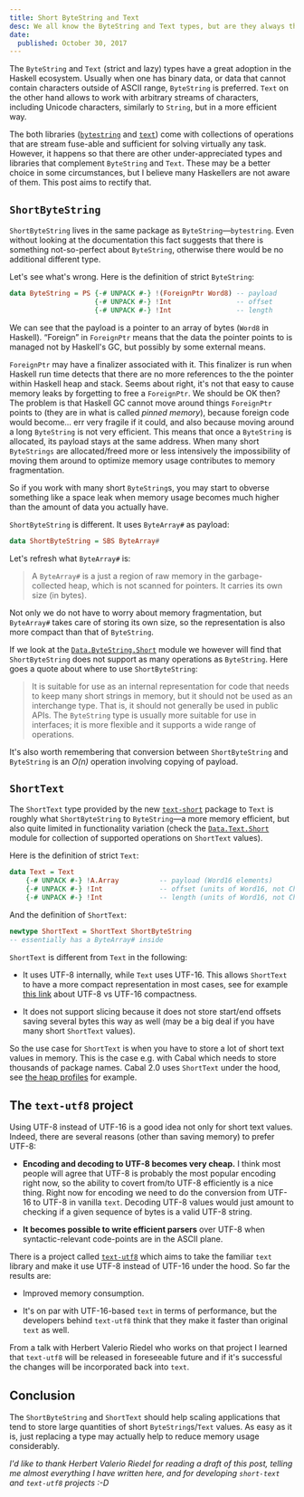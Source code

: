 ```yaml
---
title: Short ByteString and Text
desc: We all know the ByteString and Text types, but are they always the best choice? What else does the Haskell ecosystem provide?
date:
  published: October 30, 2017
---
```


The `ByteString` and `Text` (strict and lazy) types have a great adoption in
the Haskell ecosystem. Usually when one has binary data, or data that cannot
contain characters outside of ASCII range, `ByteString` is preferred. `Text`
on the other hand allows to work with arbitrary streams of characters,
including Unicode characters, similarly to `String`, but in a more efficient
way.

The both libraries
([`bytestring`](https://hackage.haskell.org/package/bytestring) and
[`text`](https://hackage.haskell.org/package/text)) come with collections of
operations that are stream fuse-able and sufficient for solving virtually
any task. However, it happens so that there are other under-appreciated
types and libraries that complement `ByteString` and `Text`. These may be a
better choice in some circumstances, but I believe many Haskellers are not
aware of them. This post aims to rectify that.

## `ShortByteString`

`ShortByteString` lives in the same package as `ByteString`—`bytestring`.
Even without looking at the documentation this fact suggests that there is
something not-so-perfect about `ByteString`, otherwise there would be no
additional different type.

Let's see what's wrong. Here is the definition of strict `ByteString`:

```haskell
data ByteString = PS {-# UNPACK #-} !(ForeignPtr Word8) -- payload
                     {-# UNPACK #-} !Int                -- offset
                     {-# UNPACK #-} !Int                -- length
```

We can see that the payload is a pointer to an array of bytes (`Word8` in
Haskell). “Foreign” in `ForeignPtr` means that the data the pointer points
to is managed not by Haskell's GC, but possibly by some external means.

`ForeignPtr` may have a finalizer associated with it. This finalizer is run
when Haskell run time detects that there are no more references to the the
pointer within Haskell heap and stack. Seems about right, it's not that easy
to cause memory leaks by forgetting to free a `ForeignPtr`. We should be OK
then? The problem is that Haskell GC cannot move around things `ForeignPtr`
points to (they are in what is called *pinned memory*), because foreign code
would become… err very fragile if it could, and also because moving around a
long `ByteString` is not very efficient. This means that once a `ByteString`
is allocated, its payload stays at the same address. When many short
`ByteStrings` are allocated/freed more or less intensively the impossibility
of moving them around to optimize memory usage contributes to memory
fragmentation.

So if you work with many short `ByteString`s, you may start to obverse
something like a space leak when memory usage becomes much higher than the
amount of data you actually have.

`ShortByteString` is different. It uses `ByteArray#` as payload:

```haskell
data ShortByteString = SBS ByteArray#
```

Let's refresh what `ByteArray#` is:

> A `ByteArray#` is a just a region of raw memory in the garbage-collected
  heap, which is not scanned for pointers. It carries its own size (in
  bytes).

Not only we do not have to worry about memory fragmentation, but
`ByteArray#` takes care of storing its own size, so the representation is
also more compact than that of `ByteString`.

If we look at the
[`Data.ByteString.Short`](https://hackage.haskell.org/package/bytestring/docs/Data-ByteString-Short.html)
module we however will find that `ShortByteString` does not support as many
operations as `ByteString`. Here goes a quote about where to use
`ShortByteString`:

> It is suitable for use as an internal representation for code that needs
  to keep many short strings in memory, but it should not be used as an
  interchange type. That is, it should not generally be used in public APIs.
  The `ByteString` type is usually more suitable for use in interfaces; it
  is more flexible and it supports a wide range of operations.

It's also worth remembering that conversion between `ShortByteString` and
`ByteString` is an *O(n)* operation involving copying of payload.

## `ShortText`

The `ShortText` type provided by the new
[`text-short`](https://hackage.haskell.org/package/text-short) package to
`Text` is roughly what `ShortByteString` to `ByteString`—a more memory
efficient, but also quite limited in functionality variation (check the
[`Data.Text.Short`](https://hackage.haskell.org/package/text-short-0.1.1/docs/Data-Text-Short.html)
module for collection of supported operations on `ShortText` values).

Here is the definition of strict `Text`:

```haskell
data Text = Text
    {-# UNPACK #-} !A.Array          -- payload (Word16 elements)
    {-# UNPACK #-} !Int              -- offset (units of Word16, not Char)
    {-# UNPACK #-} !Int              -- length (units of Word16, not Char)
```

And the definition of `ShortText`:

```haskell
newtype ShortText = ShortText ShortByteString
-- essentially has a ByteArray# inside
```

`ShortText` is different from `Text` in the following:

* It uses UTF-8 internally, while `Text` uses UTF-16. This allows
  `ShortText` to have a more compact representation in most cases, see for
  example [this link](http://utf8everywhere.org/#asian) about UTF-8 vs
  UTF-16 compactness.

* It does not support slicing because it does not store start/end offsets
  saving several bytes this way as well (may be a big deal if you have many
  short `ShortText` values).

So the use case for `ShortText` is when you have to store a lot of short
text values in memory. This is the case e.g. with Cabal which needs to store
thousands of package names. Cabal 2.0 uses `ShortText` under the hood, see
[the heap
profiles](https://github.com/haskell/hackage-server/issues/600#issuecomment-315625369)
for example.

## The `text-utf8` project

Using UTF-8 instead of UTF-16 is a good idea not only for short text values.
Indeed, there are several reasons (other than saving memory) to prefer
UTF-8:

* **Encoding and decoding to UTF-8 becomes very cheap.** I think most people
  will agree that UTF-8 is probably the most popular encoding right now, so
  the ability to covert from/to UTF-8 efficiently is a nice thing. Right now
  for encoding we need to do the conversion from UTF-16 to UTF-8 in vanilla
  `text`. Decoding UTF-8 values would just amount to checking if a given
  sequence of bytes is a valid UTF-8 string.

* **It becomes possible to write efficient parsers** over UTF-8 when
  syntactic-relevant code-points are in the ASCII plane.

There is a project called [`text-utf8`](https://github.com/text-utf8) which
aims to take the familiar `text` library and make it use UTF-8 instead of
UTF-16 under the hood. So far the results are:

* Improved memory consumption.

* It's on par with UTF-16-based `text` in terms of performance, but the
  developers behind `text-utf8` think that they make it faster than original
  `text` as well.

From a talk with Herbert Valerio Riedel who works on that project I learned
that `text-utf8` will be released in foreseeable future and if it's
successful the changes will be incorporated back into `text`.

## Conclusion

The `ShortByteString` and `ShortText` should help scaling applications that
tend to store large quantities of short `ByteString`s/`Text` values. As easy
as it is, just replacing a type may actually help to reduce memory usage
considerably.

*I'd like to thank Herbert Valerio Riedel for reading a draft of this post,
telling me almost everything I have written here, and for developing
`short-text` and `text-utf8` projects :-D*
